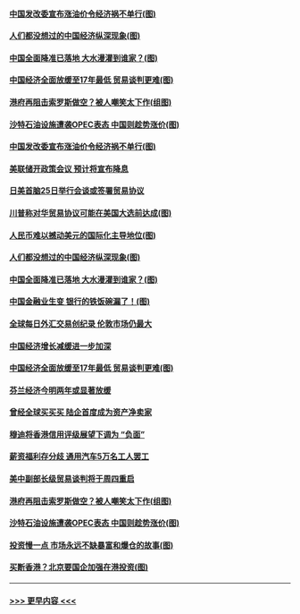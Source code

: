 #### [中国发改委宣布涨油价令经济祸不单行(图)](../pages/p5/907751.md?t=09181544) 
#### [人们都没想过的中国经济纵深现象(图)](../pages/p5/907684.md?t=09181544) 
#### [中国全面降准已落地 大水漫灌到谁家？(图)](../pages/p5/907688.md?t=09181544) 
#### [中国经济全面放缓至17年最低 贸易谈判更难(图)](../pages/p5/907648.md?t=09181544) 
#### [港府再阻击索罗斯做空？被人嘲笑太下作(组图)](../pages/p5/907637.md?t=09181544) 
#### [沙特石油设施遭袭OPEC表态 中国则趁势涨价(图)](../pages/p5/907570.md?t=09181544) 
#### [中国发改委宣布涨油价令经济祸不单行(图)](../pages/p5/907751.md?t=09181544) 
#### [美联储开政策会议 预计将宣布降息](../pages/p5/907739.md?t=09181544) 
#### [日美首脑25日举行会谈或签署贸易协议](../pages/p5/907734.md?t=09181544) 
#### [川普称对华贸易协议可能在美国大选前达成(图)](../pages/p5/907707.md?t=09181544) 
#### [人民币难以撼动美元的国际化主导地位(图)](../pages/p5/907705.md?t=09181544) 
#### [人们都没想过的中国经济纵深现象(图)](../pages/p5/907684.md?t=09181544) 
#### [中国全面降准已落地 大水漫灌到谁家？(图)](../pages/p5/907688.md?t=09181544) 
#### [中国金融业生变 银行的铁饭碗漏了！(图)](../pages/p5/907683.md?t=09181544) 
#### [全球每日外汇交易创纪录 伦敦市场仍最大](../pages/p5/907685.md?t=09181544) 
#### [中国经济增长减缓进一步加深](../pages/p5/907649.md?t=09181544) 
#### [中国经济全面放缓至17年最低 贸易谈判更难(图)](../pages/p5/907648.md?t=09181544) 
#### [芬兰经济今明两年或显著放缓](../pages/p5/907643.md?t=09181544) 
#### [曾经全球买买买 陆企首度成为资产净卖家](../pages/p5/907641.md?t=09181544) 
#### [穆迪将香港信用评级展望下调为 “负面”](../pages/p5/907640.md?t=09181544) 
#### [薪资福利存分歧 通用汽车5万名工人罢工](../pages/p5/907639.md?t=09181544) 
#### [美中副部长级贸易谈判将于周四重启](../pages/p5/907638.md?t=09181544) 
#### [港府再阻击索罗斯做空？被人嘲笑太下作(组图)](../pages/p5/907637.md?t=09181544) 
#### [沙特石油设施遭袭OPEC表态 中国则趁势涨价(图)](../pages/p5/907570.md?t=09181544) 
#### [投资慢一点 市场永远不缺暴富和爆仓的故事(图)](../pages/p5/907564.md?t=09181544) 
#### [买断香港？北京要国企加强在港投资(图)](../pages/p5/907582.md?t=09181544) 

----
#### [ >>> 更早内容 <<< ](../indexes/p5-earlier.md)
